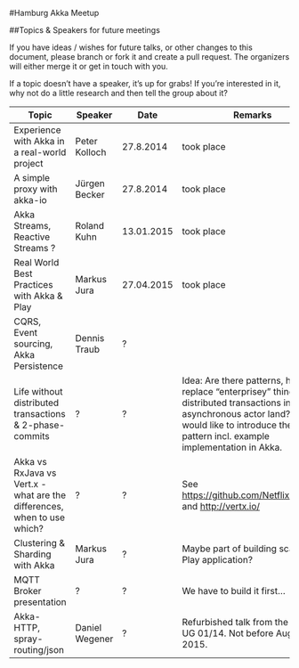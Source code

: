 #Hamburg Akka Meetup


##Topics & Speakers for future meetings


If you have ideas / wishes for future talks, or other changes to this document, please branch or fork it and create a pull request. The organizers will either merge it or get in touch with you.


If a topic doesn’t have a speaker, it’s up for grabs! If you’re interested in it, why not do a little research and then tell the group about it? 


Topic | Speaker | Date | Remarks
------|---------|------|--------
Experience with Akka in a real-world project| Peter Kolloch | 27.8.2014 | took place
A simple proxy with akka-io | Jürgen Becker  | 27.8.2014 | took place
Akka Streams, Reactive Streams ? | Roland Kuhn | 13.01.2015 | took place
Real World Best Practices with Akka & Play | Markus Jura | 27.04.2015 | took place
CQRS, Event sourcing, Akka Persistence | Dennis Traub | ? |
Life without distributed transactions & 2-phase-commits | ? | ? | Idea: Are there patterns, how to replace “enterprisey” things like distributed transactions in asynchronous actor land? Lutz would like to introduce the Saga pattern incl. example implementation in Akka.
Akka vs RxJava vs Vert.x - what are the differences, when to use which? | ? | ? | See https://github.com/Netflix/RxJava and http://vertx.io/
Clustering & Sharding with Akka | Markus Jura | ? | Maybe part of building scalable Play application?
MQTT Broker presentation | ? | ? | We have to build it first…
Akka-HTTP, spray-routing/json | Daniel Wegener | ? | Refurbished talk from the Scala UG 01/14. Not before August 2015.

